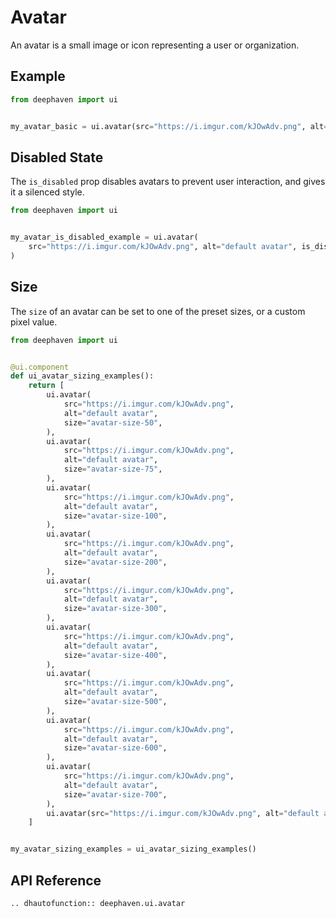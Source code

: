 # Avatar

An avatar is a small image or icon representing a user or organization.

## Example

```python
from deephaven import ui


my_avatar_basic = ui.avatar(src="https://i.imgur.com/kJOwAdv.png", alt="default avatar")
```


## Disabled State

The `is_disabled` prop disables avatars to prevent user interaction, and gives it a silenced style.

```python
from deephaven import ui


my_avatar_is_disabled_example = ui.avatar(
    src="https://i.imgur.com/kJOwAdv.png", alt="default avatar", is_disabled=True
)
```


## Size

The `size` of an avatar can be set to one of the preset sizes, or a custom pixel value.

```python
from deephaven import ui


@ui.component
def ui_avatar_sizing_examples():
    return [
        ui.avatar(
            src="https://i.imgur.com/kJOwAdv.png",
            alt="default avatar",
            size="avatar-size-50",
        ),
        ui.avatar(
            src="https://i.imgur.com/kJOwAdv.png",
            alt="default avatar",
            size="avatar-size-75",
        ),
        ui.avatar(
            src="https://i.imgur.com/kJOwAdv.png",
            alt="default avatar",
            size="avatar-size-100",
        ),
        ui.avatar(
            src="https://i.imgur.com/kJOwAdv.png",
            alt="default avatar",
            size="avatar-size-200",
        ),
        ui.avatar(
            src="https://i.imgur.com/kJOwAdv.png",
            alt="default avatar",
            size="avatar-size-300",
        ),
        ui.avatar(
            src="https://i.imgur.com/kJOwAdv.png",
            alt="default avatar",
            size="avatar-size-400",
        ),
        ui.avatar(
            src="https://i.imgur.com/kJOwAdv.png",
            alt="default avatar",
            size="avatar-size-500",
        ),
        ui.avatar(
            src="https://i.imgur.com/kJOwAdv.png",
            alt="default avatar",
            size="avatar-size-600",
        ),
        ui.avatar(
            src="https://i.imgur.com/kJOwAdv.png",
            alt="default avatar",
            size="avatar-size-700",
        ),
        ui.avatar(src="https://i.imgur.com/kJOwAdv.png", alt="default avatar", size=80),
    ]


my_avatar_sizing_examples = ui_avatar_sizing_examples()
```

## API Reference

```{eval-rst}
.. dhautofunction:: deephaven.ui.avatar
```
